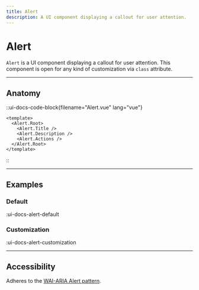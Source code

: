 ```yaml
---
title: Alert
description: A UI component displaying a callout for user attention.
---
```


# Alert

`Alert` is a UI component displaying a callout for user attention. This component is open for any kind of customization via `class` attribute.

___

## Anatomy

::ui-docs-code-block{filename="Alert.vue" lang="vue"}
```vue
<template>
  <Alert.Root>
    <Alert.Title />
    <Alert.Description />
    <Alert.Actions />
  </Alert.Root>
</template>
```
::

___

## Examples

### Default

:ui-docs-alert-default

### Customization

:ui-docs-alert-customization

___

## Accessibility

Adheres to the [WAI-ARIA Alert pattern](https://www.w3.org/WAI/ARIA/apg/patterns/alert/).
